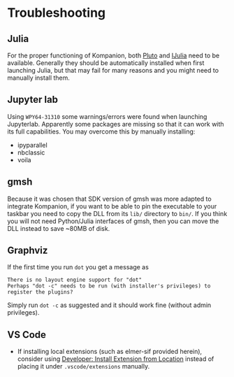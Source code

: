 # Troubleshooting

## Julia

For the proper functioning of Kompanion, both [Pluto](https://plutojl.org/) and [IJulia](https://julialang.github.io/IJulia.jl/stable/) need to be available. Generally they should be automatically installed when first launching Julia, but that may fail for many reasons and you might need to manually install them.

## Jupyter lab

Using `WPY64-31310` some warnings/errors were found when launching Jupyterlab. Apparently some packages are missing so that it can work with its full capabilities. You may overcome this by manually installing:

- ipyparallel
- nbclassic
- voila

## gmsh

Because it was chosen that SDK version of gmsh was more adapted to integrate Kompanion, if you want to be able to pin the executable to your taskbar you need to copy the DLL from its `lib/` directory to `bin/`. If you think you will not need Python/Julia interfaces of gmsh, then you can move the DLL instead to save ~80MB of disk.

## Graphviz

If the first time you run `dot` you get a message as

```text
There is no layout engine support for "dot"
Perhaps "dot -c" needs to be run (with installer's privileges) to register the plugins?
```

Simply run `dot -c` as suggested and it should work fine (without admin privileges).

## VS Code

- If installing local extensions (such as elmer-sif provided herein), consider using [Developer: Install Extension from Location](https://github.com/microsoft/vscode/issues/178667#issuecomment-1495625943) instead of placing it under `.vscode/extensions` manually.

